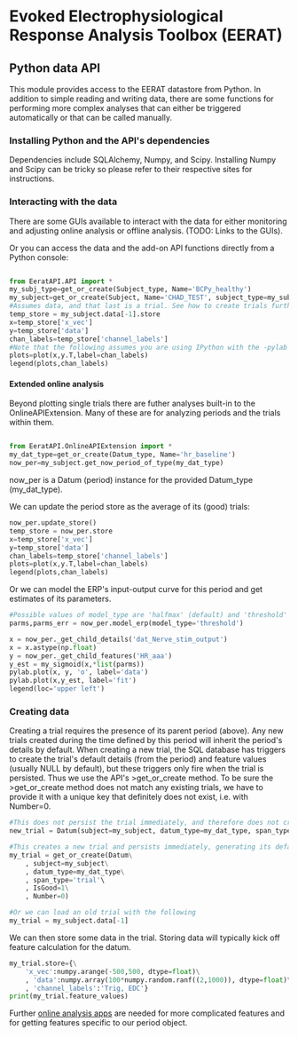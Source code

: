 # Evoked Electrophysiological Response Analysis Toolbox (EERAT)

## Python data API

This module provides access to the EERAT datastore from Python.
In addition to simple reading and writing data, there are some functions for performing more complex analyses 
that can either be triggered automatically or that can be called manually.

### Installing Python and the API's dependencies

Dependencies include SQLAlchemy, Numpy, and Scipy.
Installing Numpy and Scipy can be tricky so please refer to their respective sites for instructions.

### Interacting with the data

There are some GUIs available to interact with the data for either monitoring and adjusting online analysis
or offline analysis. (TODO: Links to the GUIs).

Or you can access the data and the add-on API functions directly from a Python console:

```python

from EeratAPI.API import *
my_subj_type=get_or_create(Subject_type, Name='BCPy_healthy')
my_subject=get_or_create(Subject, Name='CHAD_TEST', subject_type=my_subj_type, species_type='human')
#Assumes data, and that last is a trial. See how to create trials further below.
temp_store = my_subject.data[-1].store
x=temp_store['x_vec']
y=temp_store['data']
chan_labels=temp_store['channel_labels']
#Note that the following assumes you are using IPython with the -pylab switch, or equivalent
plots=plot(x,y.T,label=chan_labels)
legend(plots,chan_labels)

```

#### Extended online analysis

Beyond plotting single trials there are futher analyses built-in to the OnlineAPIExtension.
Many of these are for analyzing periods and the trials within them.

```python

from EeratAPI.OnlineAPIExtension import *
my_dat_type=get_or_create(Datum_type, Name='hr_baseline')
now_per=my_subject.get_now_period_of_type(my_dat_type)

```

now_per is a Datum (period) instance for the provided Datum_type (my_dat_type).

We can update the period store as the average of its (good) trials:

```python
now_per.update_store()
temp_store = now_per.store
x=temp_store['x_vec']
y=temp_store['data']
chan_labels=temp_store['channel_labels']
plots=plot(x,y.T,label=chan_labels)
legend(plots,chan_labels)
```

Or we can model the ERP's input-output curve for this period and get estimates of its parameters.

```python
#Possible values of model_type are 'halfmax' (default) and 'threshold' 
parms,parms_err = now_per.model_erp(model_type='threshold')

x = now_per._get_child_details('dat_Nerve_stim_output')
x = x.astype(np.float)
y = now_per._get_child_features('HR_aaa')
y_est = my_sigmoid(x,*list(parms))
pylab.plot(x, y, 'o', label='data')
pylab.plot(x,y_est, label='fit')
legend(loc='upper left')
```

### Creating data

Creating a trial requires the presence of its parent period (above). Any new trials created during the
time defined by this period will inherit the period's details by default.
When creating a new trial, the SQL database has triggers to create the trial's
default details (from the period) and feature values (usually NULL by default), 
but these triggers only fire when the trial is persisted. Thus we use the API's >get_or_create method. 
To be sure the >get_or_create method does not match any existing trials, 
we have to provide it with a unique key that definitely does not exist, i.e. with Number=0.

```python
#This does not persist the trial immediately, and therefore does not create detail and feature entries until after a flush.
new_trial = Datum(subject=my_subject, datum_type=my_dat_type, span_type='trial', IsGood=1)

#This creates a new trial and persists immediately, generating its default details and features.
my_trial = get_or_create(Datum\
	, subject=my_subject\
	, datum_type=my_dat_type\
	, span_type='trial'\
	, IsGood=1\
	, Number=0)

#Or we can load an old trial with the following
my_trial = my_subject.data[-1]
```

We can then store some data in the trial. Storing data will typically kick off feature calculation for the datum.

```python
my_trial.store={\
	'x_vec':numpy.arange(-500,500, dtype=float)\
	, 'data':numpy.array(100*numpy.random.ranf((2,1000)), dtype=float)\
	, 'channel_labels':'Trig, EDC'}
print(my_trial.feature_values)
```

Further [online analysis apps](https://github.com/cboulay/EERAT/tree/master/python_apps/online_analysis) 
are needed for more complicated features and for getting features specific to our period object.
